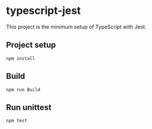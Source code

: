 # typescript-jest

This project is the minimum setup of TypeScript with Jest.

## Project setup
```
npm install
```

## Build
```
npm run Build
```

## Run unittest
```
npm test
```

